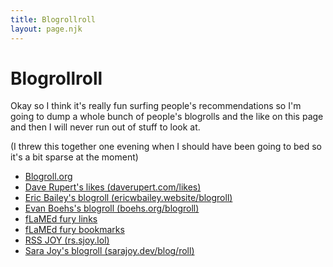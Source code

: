 ```yaml
---
title: Blogrollroll
layout: page.njk
---
```


# Blogrollroll

Okay so I think it's really fun surfing people's recommendations so I'm going to dump a whole bunch of people's blogrolls and the like on this page and then I will never run out of stuff to look at.

(I threw this together one evening when I should have been going to bed so it's a bit sparse at the moment)

- [Blogroll.org](https://blogroll.org/)
- [Dave Rupert's likes (daverupert.com/likes)](https://daverupert.com/likes/)
- [Eric Bailey's blogroll (ericwbailey.website/blogroll)](https://ericwbailey.website/blogroll/)
- [Evan Boehs's blogroll (boehs.org/blogroll)](https://boehs.org/blogroll)
- [fLaMEd fury links](https://flamedfury.com/links/)
- [fLaMEd fury bookmarks](https://flamedfury.com/bookmarks/)
- [RSS JOY (rs.sjoy.lol)](https://rs.sjoy.lol/)
- [Sara Joy's blogroll (sarajoy.dev/blog/roll)](https://sarajoy.dev/blog/roll/)
